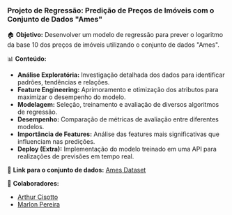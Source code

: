 ### Projeto de Regressão: Predição de Preços de Imóveis com o Conjunto de Dados "Ames"

🏠 **Objetivo:** Desenvolver um modelo de regressão para prever o logaritmo da base 10 dos preços de imóveis utilizando o conjunto de dados "Ames".

📊 **Conteúdo:**
- **Análise Exploratória:** Investigação detalhada dos dados para identificar padrões, tendências e relações.
- **Feature Engineering:** Aprimoramento e otimização dos atributos para maximizar o desempenho do modelo.
- **Modelagem:** Seleção, treinamento e avaliação de diversos algoritmos de regressão.
- **Desempenho:** Comparação de métricas de avaliação entre diferentes modelos.
- **Importância de Features:** Análise das features mais significativas que influenciam nas predições.
- **Deploy (Extra):** Implementação do modelo treinado em uma API para realizações de previsões em tempo real.

🔗 **Link para o conjunto de dados:** [Ames Dataset](https://github.com/FabioAyresInsper/ames)

🤝 **Colaboradores:** 
- [Arthur Cisotto](https://github.com/ArthurCisotto)
- [Marlon Pereira](https://github.com/marlonsp)
